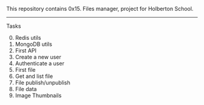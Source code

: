 This repository contains 0x15. Files manager, project for Holberton School.

<hr/>

Tasks

0. Redis utils
1. MongoDB utils
2. First API
3. Create a new user
4. Authenticate a user
5. First file
6. Get and list file
7. File publish/unpublish
8. File data
9. Image Thumbnails
